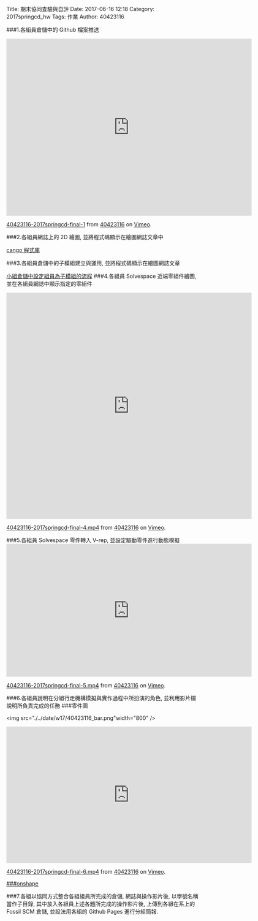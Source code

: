 Title: 期末協同查驗與自評
Date: 2017-06-16 12:18
Category: 2017springcd_hw
Tags: 作業
Author: 40423116



<!-- PELICAN_END_SUMMARY -->

###1.各組員倉儲中的 Github 檔案推送
<iframe src="https://player.vimeo.com/video/222500240" width="640" height="462" frameborder="0" webkitallowfullscreen mozallowfullscreen allowfullscreen></iframe>
<p><a href="https://vimeo.com/222500240">40423116-2017springcd-final-1</a> from <a href="https://vimeo.com/user47573583">40423116</a> on <a href="https://vimeo.com">Vimeo</a>.</p>

###2.各組員網誌上的 2D 繪圖, 並將程式碼顯示在繪圖網誌文章中

<a href="http://www.arc.id.au/">cango 程式庫</a>

###3.各組員倉儲中的子模組建立與運用, 並將程式碼顯示在繪圖網誌文章

<a href="https://40423116.github.io/2017springcd_hw/blog/40423116-zuo-ye-jian-bao-shang-ke-wik.html">小組倉儲中設定組員為子模組的流程</a>
###4.各組員 Solvespace 近端零組件繪圖, 並在各組員網誌中顯示指定的零組件
<iframe src="https://player.vimeo.com/video/221680604" width="640" height="590" frameborder="0" webkitallowfullscreen mozallowfullscreen allowfullscreen></iframe>
<p><a href="https://vimeo.com/221680604">40423116-2017springcd-final-4.mp4</a> from <a href="https://vimeo.com/user47573583">40423116</a> on <a href="https://vimeo.com">Vimeo</a>.</p>
###5.各組員 Solvespace 零件轉入 V-rep, 並設定驅動零件進行動態模擬
<iframe src="https://player.vimeo.com/video/221685161" width="640" height="347" frameborder="0" webkitallowfullscreen mozallowfullscreen allowfullscreen></iframe>
<p><a href="https://vimeo.com/221685161">40423116-2017springcd-final-5.mp4</a> from <a href="https://vimeo.com/user47573583">40423116</a> on <a href="https://vimeo.com">Vimeo</a>.</p>
###6.各組員說明在分組行走機構模擬與實作過程中所扮演的角色, 並利用影片檔說明所負責完成的任務
###零件圖

<img src="./../date/w17/40423116_bar.png"width="800" />

<iframe src="https://player.vimeo.com/video/222340552" width="640" height="356" frameborder="0" webkitallowfullscreen mozallowfullscreen allowfullscreen></iframe>
<p><a href="https://vimeo.com/222340552">40423116-2017springcd-final-6.mp4</a> from <a href="https://vimeo.com/user47573583">40423116</a> on <a href="https://vimeo.com">Vimeo</a>.</p>

<a href="https://cad.onshape.com/documents/7113275b196c13ba2a4f1cdf/w/09ad642ae3484329c5fbdf4e/e/ecc8f7f70622951f76dbfe55">###onshape</a>

###7.各組以協同方式整合各組組員所完成的倉儲, 網誌與操作影片後, 以學號名稱當作子目錄, 其中放入各組員上述各題所完成的操作影片後, 上傳到各組在系上的 Fossil SCM 倉儲, 並設法用各組的 Github Pages 進行分組簡報.


<!-- 導入 Brython 標準程式庫 -->
 
<script src="../data/Brython-3.3.1/brython.js"></script>
<script src="../data/Brython-3.3.1/brython_stdlib.js"></script>
 
<!-- 啟動 Brython -->
<script>
window.onload=function(){
// 設定 data/py 為共用程式路徑
brython({debug:1, pythonpath:['./../data/py']});
}
</script>

<!-- Cango 程式庫 -->
<script type="text/javascript" src="./../data/w11/cango
/Cango-9v05-min.js"></script>
<script type="text/javascript" src="./../data/w11/cango
/CangoAxes-2v09.js"></script>
<script type="text/javascript" src="./../data/w11/cango
/CangoAnimation-5v00.js"></script>
<script type="text/javascript" src="./../data/w11/cango
/gearUtils-05.js"></script>

<!-- 以下實際利用  Brython 繪圖-->
<canvas id="cango_canvas2" width="800" height="800"></canvas>

<script type="text/python3">
from browser import document as doc
from browser import window
import math
利用 window 擷取 Cango 物件, 然後以 new 方法轉為 Brython 物件
cango = window.Cango.new
shape = window.Shape.new
shapedefs = window.shapeDefs

def drawSpiral(cvsID):
    g = cango(cvsID)
    chamber = ['M',200,200, 'L'500,500,'L',500,200,'z']
    cobj = shape(chamber, {
        'fillColor':"lightyellow",
        'strokeColor':"tan",
        'lineWidthWC':4,
        'border':True })
    cobj.translate(-287, -536)
    g.setGridboxSVG()
    g.setWorldCoords(-250, -320, 500)
    # draw the spiral center dot
    g.drawShape(shapedefs.circle(8), {'fillColor':"tan"})
    # draw the 50 spiral segments
    scale = 1
    for i in range(50):
        scale = scale/1.08
        g.render(cobj, {'scl':scale, 'degs':i*24.5})

drawSpiral("cango_canvas2")
</script>